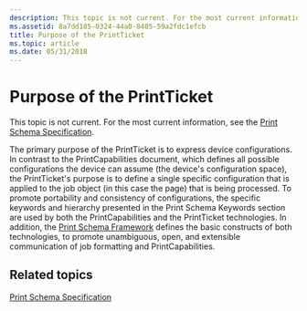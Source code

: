 ```yaml
---
description: This topic is not current. For the most current information, see the Print Schema Specification.
ms.assetid: 8a7dd185-0324-44a0-8405-59a2fdc1efcb
title: Purpose of the PrintTicket
ms.topic: article
ms.date: 05/31/2018
---
```


# Purpose of the PrintTicket

This topic is not current. For the most current information, see the [Print Schema Specification](https://download.microsoft.com/download/D/E/C/DECA6E6B-3E81-48E7-B7EF-6D92A547D03C/print-schema-spec-2-0.zip).

The primary purpose of the PrintTicket is to express device configurations. In contrast to the PrintCapabilities document, which defines all possible configurations the device can assume (the device's configuration space), the PrintTicket's purpose is to define a single specific configuration that is applied to the job object (in this case the page) that is being processed. To promote portability and consistency of configurations, the specific keywords and hierarchy presented in the Print Schema Keywords section are used by both the PrintCapabilities and the PrintTicket technologies. In addition, the [Print Schema Framework](print-schema-framework.md) defines the basic constructs of both technologies, to promote unambiguous, open, and extensible communication of job formatting and PrintCapabilities.

## Related topics

<dl> <dt>

[Print Schema Specification](https://download.microsoft.com/download/D/E/C/DECA6E6B-3E81-48E7-B7EF-6D92A547D03C/print-schema-spec-2-0.zip)
</dt> </dl>

 

 



